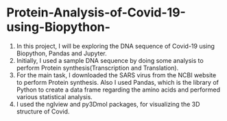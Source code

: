 # Protein-Analysis-of-Covid-19-using-Biopython-

1. In this project, I will be exploring the DNA sequence of Covid-19 using Biopython, Pandas and Jupyter.
2. Initially, I used a sample DNA sequence by doing some analysis to perform Protein synthesis(Transcription and Translation).
3. For the main task, I downloaded the SARS virus from the NCBI website to perform Protein synthesis. Also I used Pandas, which is the library of Python to create a data    frame regarding the amino acids and performed various statistical analysis.
4. I used the nglview and py3Dmol packages, for visualizing the 3D structure of Covid.

